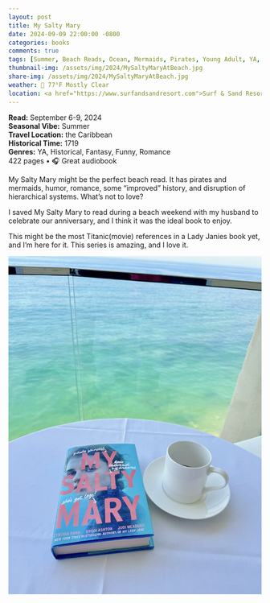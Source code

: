 ```yaml
---
layout: post
title: My Salty Mary
date: 2024-09-09 22:00:00 -0800
categories: books
comments: true
tags: [Summer, Beach Reads, Ocean, Mermaids, Pirates, Young Adult, YA, Historical, Fantasy, Funny, Romance, Lady Janies, Jane, Mary ]
thumbnail-img: /assets/img/2024/MySaltyMaryAtBeach.jpg
share-img: /assets/img/2024/MySaltyMaryAtBeach.jpg
weather: 🔆 77°F Mostly Clear
location: <a href="https://www.surfandsandresort.com">Surf & Sand Resort</a>, Laguna Beach, California
---
```

**Read:** September 6-9, 2024 <br>
**Seasonal Vibe:** Summer<br>
**Travel Location:** the Caribbean<br>
**Historical Time:** 1719<br>
**Genres:** YA, Historical, Fantasy, Funny, Romance<br>
422 pages • 🎧 Great audiobook

My Salty Mary might be the perfect beach read. It has pirates and mermaids, humor, romance, some “improved” history, and disruption of hierarchical systems. What’s not to love?

I saved My Salty Mary to read during a beach weekend with my husband to celebrate our anniversary, and I think it was the ideal book to enjoy. 

This might be the most Titanic(movie) references in a Lady Janies book yet, and I’m here for it. This series is amazing, and I love it.

![Hardcover book with the title My Salty Mary on a table next to a cup of coffee. The ocean can be seen in the background.](/assets/img/2024/MySaltyMaryAtBeach.jpg)